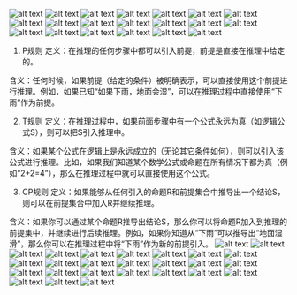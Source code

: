 ![alt text](image-4.png)
![alt text](image-5.png)
![alt text](image-7.png)
![alt text](image-6.png)
![alt text](image-8.png)
![alt text](image-9.png)
![alt text](image-10.png)
![alt text](image-11.png)
![alt text](image-12.png)
![alt text](image-13.png)
![alt text](image-15.png)
![alt text](image-16.png)
![alt text](image-17.png)
![alt text](image-18.png)
![alt text](image-19.png)
![alt text](image-20.png)
![alt text](image-21.png)
![alt text](image-22.png)
![alt text](image-23.png)
![alt text](image-24.png)
1. P规则
定义：在推理的任何步骤中都可以引入前提，前提是直接在推理中给定的。

含义：任何时候，如果前提（给定的条件）被明确表示，可以直接使用这个前提进行推理。例如，如果已知“如果下雨，地面会湿”，可以在推理过程中直接使用“下雨”作为前提。

2. T规则
定义：在推理过程中，如果前面步骤中有一个公式永远为真（如逻辑公式S），则可以把S引入推理中。

含义：如果某个公式在逻辑上是永远成立的（无论其它条件如何），则可以引入该公式进行推理。比如，如果我们知道某个数学公式或命题在所有情况下都为真（例如“2+2=4”），那么在推理过程中就可以直接使用这个公式。

3. CP规则
定义：如果能够从任何引入的命题R和前提集合中推导出一个结论S，则可以在前提集合中加入R并继续推理。

含义：如果你可以通过某个命题R推导出结论S，那么你可以将命题R加入到推理的前提集中，并继续进行后续推理。例如，如果你知道从“下雨”可以推导出“地面湿滑”，那么你可以在推理过程中将“下雨”作为新的前提引入。
![alt text](image-25.png)
![alt text](image-26.png)
![alt text](image-27.png)
![alt text](image-28.png)
![alt text](image-29.png)
![alt text](image-30.png)
![alt text](image-31.png)
![alt text](image-32.png)
![alt text](image-34.png)
![alt text](image-35.png)
![alt text](image-36.png)
![alt text](image-37.png)
![alt text](image-38.png)
![alt text](image-39.png)
![alt text](image-40.png)
![alt text](image-41.png)
![alt text](image-42.png)
![alt text](image-43.png)
![alt text](image-44.png)
![alt text](image-45.png)
![alt text](image-46.png)
![alt text](image-47.png)
![alt text](image-48.png)
![alt text](image-49.png)
![alt text](image-50.png)
![alt text](image-51.png)